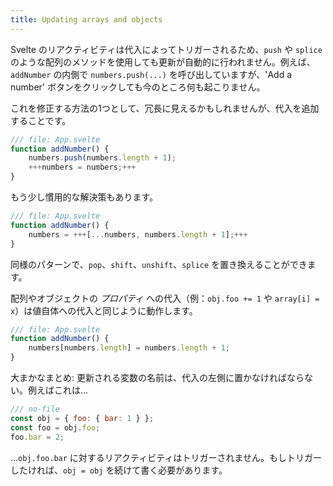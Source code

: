 ```yaml
---
title: Updating arrays and objects
---
```


Svelte のリアクティビティは代入によってトリガーされるため、`push` や `splice` のような配列のメソッドを使用しても更新が自動的に行われません。例えば、`addNumber` の内側で `numbers.push(...)` を呼び出していますが、'Add a number' ボタンをクリックしても今のところ何も起こりません。

これを修正する方法の1つとして、冗長に見えるかもしれませんが、代入を追加することです。

```js
/// file: App.svelte
function addNumber() {
	numbers.push(numbers.length + 1);
	+++numbers = numbers;+++
}
```

もう少し慣用的な解決策もあります。

```js
/// file: App.svelte
function addNumber() {
	numbers = +++[...numbers, numbers.length + 1];+++
}
```

同様のパターンで、`pop`、`shift`、`unshift`、`splice` を置き換えることができます。

配列やオブジェクトの *プロパティ* への代入（例：`obj.foo += 1` や `array[i] = x`）は値自体への代入と同じように動作します。

```js
/// file: App.svelte
function addNumber() {
	numbers[numbers.length] = numbers.length + 1;
}
```

大まかなまとめ: 更新される変数の名前は、代入の左側に置かなければならない。例えばこれは…

```js
/// no-file
const obj = { foo: { bar: 1 } };
const foo = obj.foo;
foo.bar = 2;
```

…`obj.foo.bar` に対するリアクティビティはトリガーされません。もしトリガーしたければ、`obj = obj` を続けて書く必要があります。
